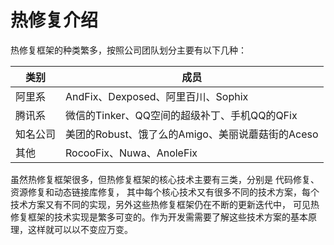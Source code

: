 # 热修复介绍
热修复框架的种类繁多，按照公司团队划分主要有以下几种：

|类别|成员|
| ----- | ----- |
|阿里系|AndFix、Dexposed、阿里百川、Sophix|
|腾讯系|微信的Tinker、QQ空间的超级补丁、手机QQ的QFix|
|知名公司|美团的Robust、饿了么的Amigo、美丽说蘑菇街的Aceso|
|其他|RocooFix、Nuwa、AnoleFix|

虽然热修复框架很多，但热修复框架的核心技术主要有三类，分别是
代码修复、资源修复和动态链接库修复，
其中每个核心技术又有很多不同的技术方案，每个技术方案又有不同的实现，另外这些热修复框架仍在不断的更新迭代中，
可见热修复框架的技术实现是繁多可变的。作为开发需需要了解这些技术方案的基本原理，这样就可以以不变应万变。



